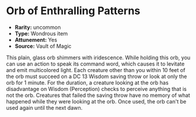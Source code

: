 
# Orb of Enthralling Patterns

* **Rarity:** uncommon
* **Type:** Wondrous item
* **Attunement:** Yes
* **Source:** Vault of Magic


This plain, glass orb shimmers with iridescence. While holding this orb, you can use an action to speak its command word, which causes it to levitate and emit multicolored light. Each creature other than you within 10 feet of the orb must succeed on a DC 13 Wisdom saving throw or look at only the orb for 1 minute. For the duration, a creature looking at the orb has disadvantage on Wisdom (Perception) checks to perceive anything that is not the orb. Creatures that failed the saving throw have no memory of what happened while they were looking at the orb. Once used, the orb can't be used again until the next dawn.
